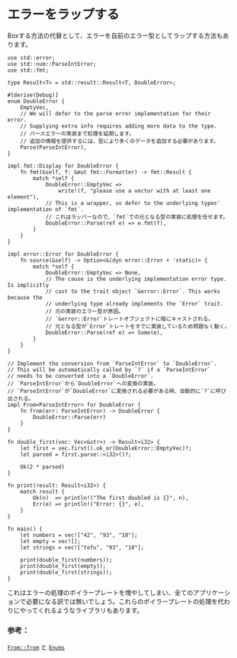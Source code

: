 # エラーをラップする

<!--
An alternative to boxing errors is to wrap them in your own error type.
-->
Boxする方法の代替として、エラーを自前のエラー型としてラップする方法もあります。

```rust,editable
use std::error;
use std::num::ParseIntError;
use std::fmt;

type Result<T> = std::result::Result<T, DoubleError>;

#[derive(Debug)]
enum DoubleError {
    EmptyVec,
    // We will defer to the parse error implementation for their error.
    // Supplying extra info requires adding more data to the type.
    // パースエラーの実装まで処理を延期します。
    // 追加の情報を提供するには、型により多くのデータを追加する必要があります。
    Parse(ParseIntError),
}

impl fmt::Display for DoubleError {
    fn fmt(&self, f: &mut fmt::Formatter) -> fmt::Result {
        match *self {
            DoubleError::EmptyVec =>
                write!(f, "please use a vector with at least one element"),
            // This is a wrapper, so defer to the underlying types' implementation of `fmt`.
            // これはラッパーなので、`fmt`での元となる型の実装に処理を任せます。
            DoubleError::Parse(ref e) => e.fmt(f),
        }
    }
}

impl error::Error for DoubleError {
    fn source(&self) -> Option<&(dyn error::Error + 'static)> {
        match *self {
            DoubleError::EmptyVec => None,
            // The cause is the underlying implementation error type. Is implicitly
            // cast to the trait object `&error::Error`. This works because the
            // underlying type already implements the `Error` trait.
            // 元の実装のエラー型が原因。
            // `&error::Error`トレートオブジェクトに暗にキャストされる。
            // 元となる型が`Error`トレートをすでに実装しているため問題なく動く。
            DoubleError::Parse(ref e) => Some(e),
        }
    }
}

// Implement the conversion from `ParseIntError` to `DoubleError`.
// This will be automatically called by `?` if a `ParseIntError`
// needs to be converted into a `DoubleError`.
// `ParseIntError`から`DoubleError`への変換の実装。
// `ParseIntError`が`DoubleError`に変換される必要がある時、自動的に`?`に呼び出される。
impl From<ParseIntError> for DoubleError {
    fn from(err: ParseIntError) -> DoubleError {
        DoubleError::Parse(err)
    }
}

fn double_first(vec: Vec<&str>) -> Result<i32> {
    let first = vec.first().ok_or(DoubleError::EmptyVec)?;
    let parsed = first.parse::<i32>()?;

    Ok(2 * parsed)
}

fn print(result: Result<i32>) {
    match result {
        Ok(n)  => println!("The first doubled is {}", n),
        Err(e) => println!("Error: {}", e),
    }
}

fn main() {
    let numbers = vec!["42", "93", "18"];
    let empty = vec![];
    let strings = vec!["tofu", "93", "18"];

    print(double_first(numbers));
    print(double_first(empty));
    print(double_first(strings));
}
```

<!--
This adds a bit more boilerplate for handling errors and might not be needed in
all applications. There are some libraries that can take care of the boilerplate
for you.
-->
これはエラーの処理のボイラープレートを増やしてしまい、全てのアプリケーションで必要になる訳では無いでしょう。これらのボイラープレートの処理を代わりにやってくれるようなライブラリもあります。

### 参考：

[`From::from`][from] と [`Enums`][enums]

[from]: https://doc.rust-lang.org/std/convert/trait.From.html
[enums]: ../../custom_types/enum.md
